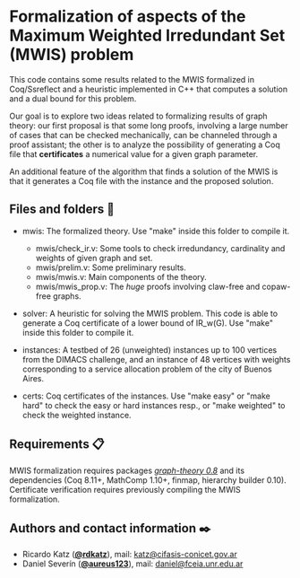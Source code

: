 # Formalization of aspects of the Maximum Weighted Irredundant Set (MWIS) problem

This code contains some results related to the MWIS formalized in Coq/Ssreflect and
a heuristic implemented in C++ that computes a solution and a dual bound for this problem.

Our goal is to explore two ideas related to formalizing results of graph theory: our first
proposal is that some long proofs, involving a large number of cases that can be checked
mechanically, can be channeled through a proof assistant; the other is to analyze the
possibility of generating a Coq file that **certificates** a numerical value for a given
graph parameter.

An additional feature of the algorithm that finds a solution of the MWIS is that it generates
a Coq file with the instance and the proposed solution.

## Files and folders 🔧

- mwis: The formalized theory. Use "make" inside this folder to compile it.
  - mwis/check_ir.v: Some tools to check irredundancy, cardinality and weights of given graph and set.
  - mwis/prelim.v: Some preliminary results.
  - mwis/mwis.v: Main components of the theory.
  - mwis/mwis_prop.v: The _huge_ proofs involving claw-free and copaw-free graphs.

- solver: A heuristic for solving the MWIS problem. This code is able to
      generate a Coq certificate of a lower bound of IR_w(G).
      Use "make" inside this folder to compile it.

- instances: A testbed of 26 (unweighted) instances up to 100 vertices from the
      DIMACS challenge, and an instance of 48 vertices with weights corresponding
      to a service allocation problem of the city of Buenos Aires.

- certs: Coq certificates of the instances. Use "make easy" or "make hard" to check
      the easy or hard instances resp., or "make weighted" to check the weighted instance.	  

## Requirements 📋

MWIS formalization requires packages [_graph-theory 0.8_](https://github.com/coq-community/graph-theory) and its
dependencies (Coq 8.11+, MathComp 1.10+, finmap, hierarchy builder 0.10).
Certificate verification requires previously compiling the MWIS formalization.

## Authors and contact information ✒️

- Ricardo Katz ([**@rdkatz**](https://github.com/rdkatz)), mail: katz@cifasis-conicet.gov.ar
- Daniel Severín ([**@aureus123**](https://github.com/aureus123)), mail: daniel@fceia.unr.edu.ar

